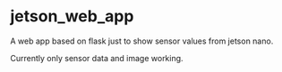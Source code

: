 # jetson_web_app
A web app based on flask just to show sensor values from jetson nano.

Currently only sensor data and image working.
